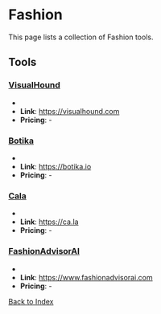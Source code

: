 # Fashion

This page lists a collection of Fashion tools.

## Tools

### [VisualHound](https://visualhound.com)
-
- **Link**: https://visualhound.com
- **Pricing**: -

### [Botika](https://botika.io)
-
- **Link**: https://botika.io
- **Pricing**: -

### [Cala](https://ca.la)
-
- **Link**: https://ca.la
- **Pricing**: -

### [FashionAdvisorAI](https://www.fashionadvisorai.com)
-
- **Link**: https://www.fashionadvisorai.com
- **Pricing**: -


[Back to Index](././README.MD)